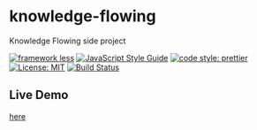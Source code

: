 # knowledge-flowing
Knowledge Flowing side project

[![framework less](https://file-blyuofkggj.now.sh)](https://github.com/frameworkless-movement/manifesto)
[![JavaScript Style Guide](https://img.shields.io/badge/code_style-standard-brightgreen.svg)](https://standardjs.com)
[![code style: prettier](https://img.shields.io/badge/code_style-prettier-ff69b4.svg?style=flat-square)](https://github.com/prettier/prettier)
[![License: MIT](https://img.shields.io/badge/License-MIT-yellow.svg)](https://opensource.org/licenses/MIT)
[![Build Status](https://travis-ci.org/ideatosrl/knowledge-flowing.svg?branch=master)](https://travis-ci.org/ideatosrl/knowledge-flowing)

## Live Demo

[here](https://knowledge.extrategy.net/)